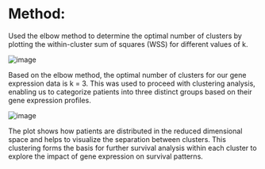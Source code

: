 
# Method:
Used the elbow method to determine the optimal number of clusters by plotting the within-cluster sum of squares (WSS) for different values of k.

![image](https://github.com/Nayeema123/Survival_Analysis/assets/108891639/0a773e8d-db68-46c0-8da4-7fcff136904d)

Based on the elbow method, the optimal number of clusters for our gene expression data is k = 3. 
This was used to proceed with clustering analysis, enabling us to categorize patients into three distinct groups based on their gene expression profiles.


![image](https://github.com/Nayeema123/Survival_Analysis/assets/108891639/3a4d5d52-9c23-43c0-84ed-6d765f24cf30)

The plot shows how patients are distributed in the reduced dimensional space and helps to visualize the separation between clusters.
This clustering forms the basis for further survival analysis within each cluster to explore the impact of gene expression on survival patterns.


